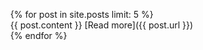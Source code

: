 <ul class="posts">
{% for post in site.posts limit: 5 %}
  <div class="post_info">
    {{ post.content }}
    [Read more]({{ post.url }})
  </div>
  {% endfor %}
</ul>